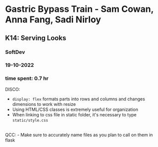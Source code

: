 # Gastric Bypass Train - Sam Cowan, Anna Fang, Sadi Nirloy
## K14: Serving Looks
### SoftDev
### 19-10-2022
### time spent: 0.7 hr

DISCO:
- `display: flex` formats parts into rows and columns and changes dimensions to work with resize
- Using HTML/CSS classes is extremely useful for organization
- When linking to css file in static folder, it's necessary to type `static/style.css`

<br>
QCC:
- Make sure to accurately name files as you plan to call on them in flask

